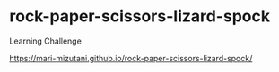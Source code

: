 # rock-paper-scissors-lizard-spock
Learning Challenge

https://mari-mizutani.github.io/rock-paper-scissors-lizard-spock/
